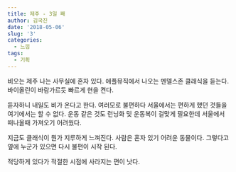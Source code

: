 ```yaml
---
title: 제주 - 3일 째
author: 김국진
date: '2018-05-06'
slug: '3'
categories:
  - 느낌
tags:
  - 기획
---
```

비오는 제주 나는 사무실에 혼자 있다.
애플뮤직에서 나오는 멘델스존 클래식을 듣는다.
바이올린이 바람가르듯 빠르게 현을 켠다.

듣자하니 내일도 비가 온다고 한다.
여러모로 불편하다 서울에서는 편하게 했던 것들을 여기에서는 할 수 없다.
운동 같은 것도 런닝화 및 운동복이 걸맞게 필요한데 서울에서 떠나올때
가져오기 어려웠다.

지금도 클래식이 뭔가 지루하게 느껴진다. 사람은 혼자 있기 어려운 동물이다.
그렇다고 옆에 누군가 있으면 다시 불편이 시작 된다.

적당하게 있다가 적절한 시점에 사라지는 편이 낫다.


